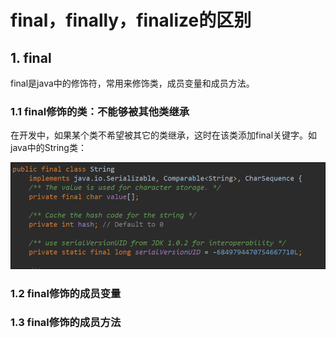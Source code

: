 # final，finally，finalize的区别

## 1. final

final是java中的修饰符，常用来修饰类，成员变量和成员方法。

### 1.1 final修饰的类：不能够被其他类继承

在开发中，如果某个类不希望被其它的类继承，这时在该类添加final关键字。如java中的String类：

![](/assets/String_01.png)

### 1.2 final修饰的成员变量

### 1.3 final修饰的成员方法



